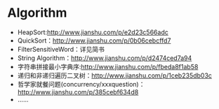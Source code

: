 # Algorithm
- HeapSort:http://www.jianshu.com/p/e2d23c566adc
- QuickSort：http://www.jianshu.com/p/0b06cebcffd7
- FilterSensitiveWord：详见简书
- String Algorithm：http://www.jianshu.com/p/d2474ced7a94
- 字符串拼接最小字典序:http://www.jianshu.com/p/fbeda8f1ab58
- 递归和非递归遍历二叉树：http://www.jianshu.com/p/1ceb235db03c
- 哲学家就餐问题(concurrency/xxxquestion)：http://www.jianshu.com/p/385cebf634d8
- ......
